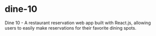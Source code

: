 # dine-10
Dine 10 - A restaurant reservation web app built with React.js, allowing users to easily make reservations for their favorite dining spots.
